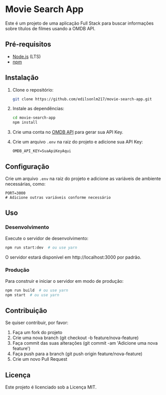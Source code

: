 # Movie Search App

Este é um projeto de uma aplicação Full Stack para buscar informações sobre títulos de filmes usando a OMDB API.

## Pré-requisitos

- [Node.js](https://nodejs.org/) (LTS)
- [npm](https://www.npmjs.com/)

## Instalação

1. Clone o repositório:

   ```bash
   git clone https://github.com/edilsonlm217/movie-search-app.git
   ```

2. Instale as dependências:

   ```bash
   cd movie-search-app
   npm install
   ```

3. Crie uma conta no [OMDB API](http://www.omdbapi.com/) para gerar sua API Key.

4. Crie um arquivo `.env` na raiz do projeto e adicione sua API Key:

   ```env
   OMDB_API_KEY=SuaApiKeyAqui
   ```

## Configuração

Crie um arquivo `.env` na raiz do projeto e adicione as variáveis de ambiente necessárias, como:

```env
PORT=3000
# Adicione outras variáveis conforme necessário
```

## Uso

### Desenvolvimento

Execute o servidor de desenvolvimento:

```bash
npm run start:dev  # ou use yarn
```

O servidor estará disponível em http://localhost:3000 por padrão.

### Produção

Para construir e iniciar o servidor em modo de produção:

```bash
npm run build  # ou use yarn
npm start  # ou use yarn
```

## Contribuição

Se quiser contribuir, por favor:

1. Faça um fork do projeto
2. Crie uma nova branch (git checkout -b feature/nova-feature)
3. Faça commit das suas alterações (git commit -am 'Adicione uma nova feature')
4. Faça push para a branch (git push origin feature/nova-feature)
5. Crie um novo Pull Request

## Licença

Este projeto é licenciado sob a Licença MIT.
